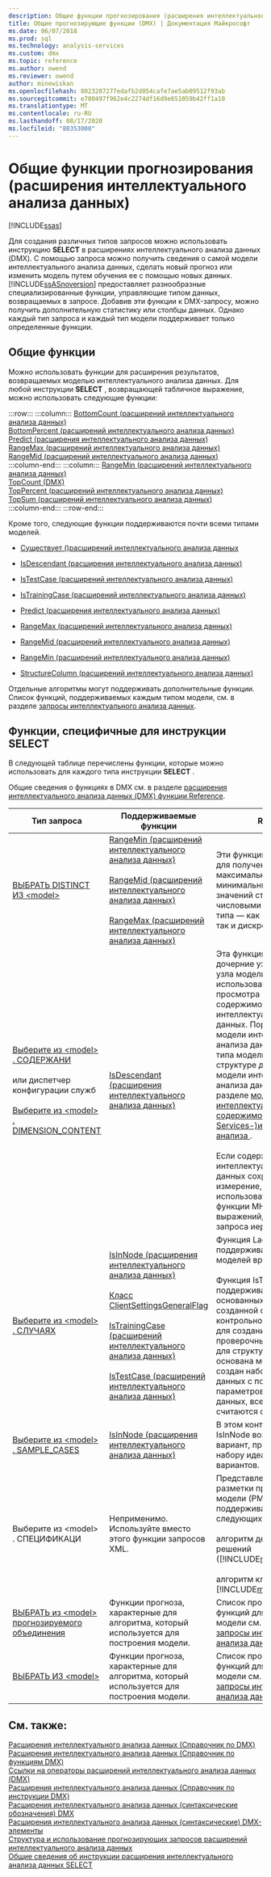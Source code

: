 ```yaml
---
description: Общие функции прогнозирования (расширения интеллектуального анализа данных)
title: Общие прогнозирующие функции (DMX) | Документация Майкрософт
ms.date: 06/07/2018
ms.prod: sql
ms.technology: analysis-services
ms.custom: dmx
ms.topic: reference
ms.author: owend
ms.reviewer: owend
author: minewiskan
ms.openlocfilehash: 8023287277edafb2d054cafe7ae5ab09512f93ab
ms.sourcegitcommit: e700497f962e4c2274df16d9e651059b42ff1a10
ms.translationtype: MT
ms.contentlocale: ru-RU
ms.lasthandoff: 08/17/2020
ms.locfileid: "88353000"
---
```

# <a name="general-prediction-functions-dmx"></a>Общие функции прогнозирования (расширения интеллектуального анализа данных)
[!INCLUDE[ssas](../includes/applies-to-version/ssas.md)]

  Для создания различных типов запросов можно использовать инструкцию **SELECT** в расширениях интеллектуального анализа данных (DMX). С помощью запроса можно получить сведения о самой модели интеллектуального анализа данных, сделать новый прогноз или изменить модель путем обучения ее с помощью новых данных. [!INCLUDE[ssASnoversion](../includes/ssasnoversion-md.md)] предоставляет разнообразные специализированные функции, управляющие типом данных, возвращаемых в запросе. Добавив эти функции к DMX-запросу, можно получить дополнительную статистику или столбцы данных. Однако каждый тип запроса и каждый тип модели поддерживает только определенные функции.  
  
## <a name="common-functions"></a>Общие функции  
 Можно использовать функции для расширения результатов, возвращаемых моделью интеллектуального анализа данных. Для любой инструкции **SELECT** , возвращающей табличное выражение, можно использовать следующие функции:  

:::row:::
    :::column:::
        [BottomCount &#40;расширений интеллектуального анализа данных&#41;](../dmx/bottomcount-dmx.md)  
        [BottomPercent &#40;расширений интеллектуального анализа данных&#41;](../dmx/bottompercent-dmx.md)  
        [Predict (расширения интеллектуального анализа данных)](../dmx/predict-dmx.md)  
        [RangeMax &#40;расширений интеллектуального анализа данных&#41;](../dmx/rangemax-dmx.md)  
        [RangeMid &#40;расширений интеллектуального анализа данных&#41;](../dmx/rangemid-dmx.md)  
    :::column-end:::
    :::column:::
        [RangeMin &#40;расширений интеллектуального анализа данных&#41;](../dmx/rangemin-dmx.md)  
        [TopCount &#40;DMX&#41;](../dmx/topcount-dmx.md)  
        [TopPercent &#40;расширений интеллектуального анализа данных&#41;](../dmx/toppercent-dmx.md)  
        [TopSum &#40;расширений интеллектуального анализа данных&#41;](../dmx/topsum-dmx.md)  
    :::column-end:::
:::row-end:::

 Кроме того, следующие функции поддерживаются почти всеми типами моделей.  
  
-   [Существует &#40;&#41;расширений интеллектуального анализа данных ](../dmx/exists-dmx.md)  
  
-   [IsDescendant (расширения интеллектуального анализа данных)](../dmx/isdescendant-dmx.md)  
  
-   [IsTestCase &#40;расширений интеллектуального анализа данных&#41;](../dmx/istestcase-dmx.md)  
  
-   [IsTrainingCase &#40;расширений интеллектуального анализа данных&#41;](../dmx/istrainingcase-dmx.md)  
  
-   [Predict (расширения интеллектуального анализа данных)](../dmx/predict-dmx.md)  
  
-   [RangeMax &#40;расширений интеллектуального анализа данных&#41;](../dmx/rangemax-dmx.md)  
  
-   [RangeMid &#40;расширений интеллектуального анализа данных&#41;](../dmx/rangemid-dmx.md)  
  
-   [RangeMin &#40;расширений интеллектуального анализа данных&#41;](../dmx/rangemin-dmx.md)  
  
-   [StructureColumn &#40;расширений интеллектуального анализа данных&#41;](../dmx/structurecolumn-dmx.md)  
  
 Отдельные алгоритмы могут поддерживать дополнительные функции. Список функций, поддерживаемых каждым типом модели, см. в разделе [запросы интеллектуального анализа данных](https://docs.microsoft.com/analysis-services/data-mining/data-mining-queries).  
  
## <a name="functions-specific-to-select-syntax"></a>Функции, специфичные для инструкции SELECT  
 В следующей таблице перечислены функции, которые можно использовать для каждого типа инструкции **SELECT** .  
  
 Общие сведения о функциях в DMX см. в разделе [расширения интеллектуального анализа данных &#40;DMX&#41; функции Reference](../dmx/data-mining-extensions-dmx-function-reference.md).  
  
|Тип запроса|Поддерживаемые функции|Remarks|  
|----------------|-------------------------|-------------|  
|[ВЫБРАТЬ DISTINCT ИЗ \<model>](../dmx/select-distinct-from-model-dmx.md)|[RangeMin &#40;расширений интеллектуального анализа данных&#41;](../dmx/rangemin-dmx.md)<br /><br /> [RangeMid &#40;расширений интеллектуального анализа данных&#41;](../dmx/rangemid-dmx.md)<br /><br /> [RangeMax &#40;расширений интеллектуального анализа данных&#41;](../dmx/rangemax-dmx.md)|Эти функции используются для получения максимальных, минимальных и средних значений столбцов с числовыми данными любого типа — как непрерывными, так и дискретизированными.|  
|[Выберите из \<model> . СОДЕРЖАНИ](../dmx/select-from-model-content-dmx.md)<br /><br /> или диспетчер конфигурации служб<br /><br /> [Выберите из \<model> . DIMENSION_CONTENT](../dmx/select-from-model-dimension-content-dmx.md)|[IsDescendant (расширения интеллектуального анализа данных)](../dmx/isdescendant-dmx.md)|Эта функция получает дочерние узлы указанного узла модели. Ее можно использовать, например, для просмотра всех узлов содержимого модели интеллектуального анализа данных. Порядок узлов в модели интеллектуального анализа данных зависит от типа модели. Сведения о структуре для каждого типа модели интеллектуального анализа данных см. в разделе [модель интеллектуального анализа содержимого &#40;Analysis Services-&#41;интеллектуального анализа ](https://docs.microsoft.com/analysis-services/data-mining/mining-model-content-analysis-services-data-mining).<br /><br /> Если содержимое модели интеллектуального анализа данных сохранено как измерение, можно также использовать другие функции МНОГОМЕРных выражений, доступные для запроса иерархии атрибутов.|  
|[Выберите из \<model> . СЛУЧАЯХ](../dmx/select-from-model-cases-dmx.md)|[IsInNode (расширения интеллектуального анализа данных)](../dmx/isinnode-dmx.md)<br /><br /> [Класс ClientSettingsGeneralFlag](../relational-databases/wmi-provider-configuration-classes/clientsettingsgeneralflag-class/clientsettingsgeneralflag-class.md)<br /><br /> [IsTrainingCase &#40;расширений интеллектуального анализа данных&#41;](../dmx/istrainingcase-dmx.md)<br /><br /> [IsTestCase &#40;расширений интеллектуального анализа данных&#41;](../dmx/istestcase-dmx.md)|Функция Lag поддерживается только для моделей временных рядов.<br /><br /> Функция IsTestCase поддерживается в моделях, основанных на структуре, созданной с помощью контрольного параметра, для создания набора проверочных данных. Если для структуры, на которой основана модель, не был создан набор проверочных данных с помощью параметров контрольных данных, все варианты считаются обучающими.|  
|[Выберите из \<model> . SAMPLE_CASES](../dmx/select-from-model-sample-cases-dmx.md)|[IsInNode (расширения интеллектуального анализа данных)](../dmx/isinnode-dmx.md)|В этом контексте функция IsInNode возвращает вариант, принадлежащий набору идеальных примеров вариантов.|  
|Выберите из \<model> . СПЕЦИФИКАЦИ|Неприменимо. Используйте вместо этого функции запросов XML.|Представления языка разметки прогнозирующей модели (PMML) поддерживаются только для следующих типов моделей:<br /><br /> алгоритм дерева принятия решений ([!INCLUDE[msCoName](../includes/msconame-md.md)]);<br /><br /> алгоритм кластеризации [!INCLUDE[msCoName](../includes/msconame-md.md)]|  
|[ВЫБРАТЬ из \<model> прогнозируемого объединения](../dmx/select-from-model-prediction-join-dmx.md)|Функции прогноза, характерные для алгоритма, который используется для построения модели.|Список прогнозирующих функций для каждого типа модели см. в разделе [запросы интеллектуального анализа данных](https://docs.microsoft.com/analysis-services/data-mining/data-mining-queries).|  
|[ВЫБРАТЬ ИЗ \<model>](../dmx/select-from-model-dmx.md)|Функции прогноза, характерные для алгоритма, который используется для построения модели.|Список прогнозирующих функций для каждого типа модели см. в разделе [запросы интеллектуального анализа данных](https://docs.microsoft.com/analysis-services/data-mining/data-mining-queries).|  
  
## <a name="see-also"></a>См. также:  
 [Расширения интеллектуального анализа данных &#40;Справочник по DMX&#41;](../dmx/data-mining-extensions-dmx-reference.md)   
 [Расширения интеллектуального анализа данных &#40;Справочник по функциям DMX&#41;](../dmx/data-mining-extensions-dmx-function-reference.md)   
 [Ссылки на операторы расширений интеллектуального анализа данных &#40;DMX&#41;](../dmx/data-mining-extensions-dmx-operator-reference.md)   
 [Расширения интеллектуального анализа данных &#40;Справочник по инструкции DMX&#41;](../dmx/data-mining-extensions-dmx-statements.md)   
 [Расширения интеллектуального анализа данных &#40;синтаксические обозначения&#41; DMX](../dmx/data-mining-extensions-dmx-syntax-conventions.md)   
 [Расширения интеллектуального анализа данных &#40;синтаксические&#41; DMX-элементы](../dmx/data-mining-extensions-dmx-syntax-elements.md)   
 [Структура и использование прогнозирующих запросов расширений интеллектуального анализа данных](../dmx/structure-and-usage-of-dmx-prediction-queries.md)   
 [Общие сведения об инструкции расширения интеллектуального анализа данных SELECT](../dmx/understanding-the-dmx-select-statement.md)  
  
  

